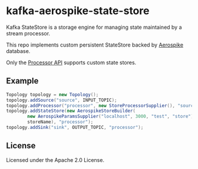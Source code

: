 # kafka-aerospike-state-store

Kafka StateStore is a storage engine for managing state maintained by a stream processor.

This repo implements custom persistent StateStore backed by [Aerospike](https://www.aerospike.com/) database.

Only the [Processor API](https://kafka.apache.org/20/documentation/streams/developer-guide/processor-api.html#streams-developer-guide-processor-api) supports custom state stores.

## Example
```java
Topology topology = new Topology();
topology.addSource("source", INPUT_TOPIC);
topology.addProcessor("processor", new StoreProcessorSupplier(), "source");
topology.addStateStore(new AerospikeStoreBuilder(
        new AerospikeParamsSupplier("localhost", 3000, "test", "store"),
        storeName), "processor");
topology.addSink("sink", OUTPUT_TOPIC, "processor");
```

## License
Licensed under the Apache 2.0 License.